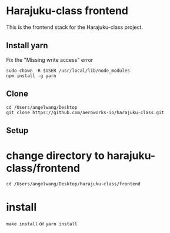 # Harajuku-class frontend
This is the frontend stack for the Harajuku-class project.


## Install yarn
Fix the "Missing write access" error
```
sudo chown -R $USER /usr/local/lib/node_modules
npm install -g yarn
```


## Clone

```
cd /Users/angelwang/Desktop
git clone https://github.com/aeroworks-io/harajuku-class.git
```


## Setup
# change directory to harajuku-class/frontend
```
cd /Users/angelwang/Desktop/harajuku-class/frontend
```
# install
```make install``` or ```yarn install```


